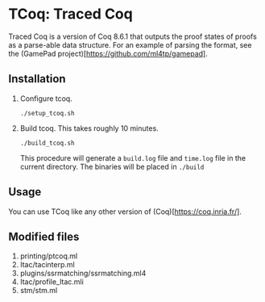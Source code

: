 # TCoq: Traced Coq 

Traced Coq is a version of Coq 8.6.1 that outputs the proof states of proofs as a parse-able data structure. For an example of parsing the format, see the (GamePad project)[https://github.com/ml4tp/gamepad].


## Installation

1. Configure tcoq.
   ```
   ./setup_tcoq.sh
   ```
2. Build tcoq. This takes roughly 10 minutes.
   ```
   ./build_tcoq.sh
   ```
   This procedure will generate a `build.log` file and `time.log` file in the current directory. The binaries will be placed in `./build`
	

## Usage

You can use TCoq like any other version of (Coq)[https://coq.inria.fr/].


## Modified files

1. printing/ptcoq.ml
2. ltac/tacinterp.ml
3. plugins/ssrmatching/ssrmatching.ml4
4. ltac/profile_ltac.mli
5. stm/stm.ml
